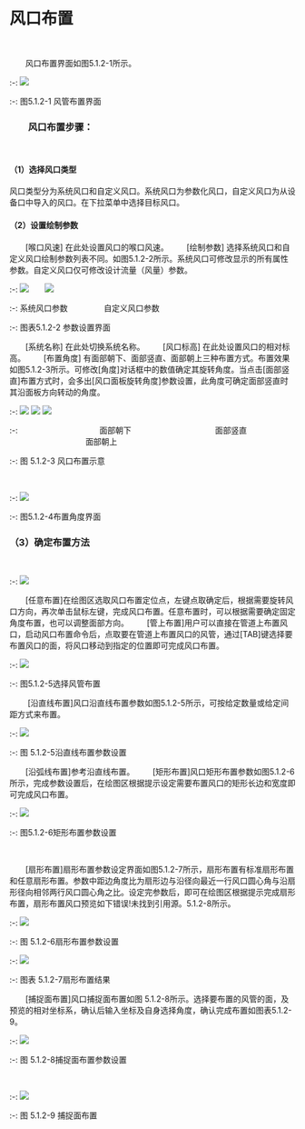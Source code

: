 # 风口布置
<br/>

&emsp;&emsp;风口布置界面如图5.1.2-1所示。
<br/>

:-: ![](images/130.png)


:-: 图5.1.2-1 风管布置界面
<br/>


### &emsp;&emsp;风口布置步骤：
<br/>


#### （1）选择风口类型
风口类型分为系统风口和自定义风口。系统风口为参数化风口，自定义风口为从设备口中导入的风口。在下拉菜单中选择目标风口。
#### （2）设置绘制参数
&emsp;&emsp;[喉口风速] 在此处设置风口的喉口风速。
&emsp;&emsp;[绘制参数] 选择系统风口和自定义风口绘制参数列表不同。如图5.1.2-2所示。系统风口可修改显示的所有属性参数。自定义风口仅可修改设计流量（风量）参数。
<br/>

:-: ![](images/131.png)&emsp;&emsp;![](images/132.png)


:-: 系统风口参数   &emsp;&emsp; &emsp;&emsp;自定义风口参数

:-: 图表5.1.2-2 参数设置界面
<br/>


&emsp;&emsp;[系统名称] 在此处切换系统名称。
&emsp;&emsp;[风口标高] 在此处设置风口的相对标高。
&emsp;&emsp;[布置角度] 有面部朝下、面部竖直、面部朝上三种布置方式。布置效果如图5.1.2-3所示。可修改[角度]对话框中的数值确定其旋转角度。当点击[面部竖直]布置方式时，会多出[风口面板旋转角度]参数设置，此角度可确定面部竖直时其沿面板方向转动的角度。
<br/>





:-:  ![](images/133.png)       ![](images/134.png)    ![](images/135.png)


:-: &emsp;&emsp;&emsp;&emsp;&emsp;&emsp;&emsp;&emsp;&emsp;&emsp;面部朝下  &emsp;&emsp;&emsp;&emsp; &emsp;&emsp;&emsp;&emsp;&emsp;&emsp;面部竖直  &emsp;&emsp;&emsp;&emsp;&emsp;&emsp; &emsp;&emsp;&emsp;  面部朝上


:-: 图 5.1.2-3 风口布置示意

<br/>

:-: ![](images/136.png)


:-: 图5.1.2-4布置角度界面
<br/>


### （3）确定布置方法
<br/>

:-: ![](images/137.png)
<br/>



&emsp;&emsp;[任意布置]在绘图区选取风口布置定位点，左键点取确定后，根据需要旋转风口方向，再次单击鼠标左键，完成风口布置。任意布置时，可以根据需要确定固定角度布置，也可以调整面部方向。
&emsp;&emsp;[管上布置]用户可以直接在管道上布置风口，启动风口布置命令后，点取要在管道上布置风口的风管，通过[TAB]键选择要布置风口的面，将风口移动到指定的位置即可完成风口布置。
<br/>

:-: ![](images/138.png)


:-: 图5.1.2-5选择风管布置
<br/>


&emsp;&emsp; [沿直线布置]风口沿直线布置参数如图5.1.2-5所示，可按给定数量或给定间距方式来布置。
<br/>

:-: ![](images/139.png)


:-: 图 5.1.2-5沿直线布置参数设置
<br/>


&emsp;&emsp;[沿弧线布置]参考沿直线布置。
&emsp;&emsp;[矩形布置]风口矩形布置参数如图5.1.2-6所示，完成参数设置后，在绘图区根据提示设定需要布置风口的矩形长边和宽度即可完成风口布置。
<br/>

:-: ![](images/140.png)


:-: 图5.1.2-6矩形布置参数设置

<br/>


&emsp;&emsp;[扇形布置]扇形布置参数设定界面如图5.1.2-7所示，扇形布置有标准扇形布置和任意扇形布置。参数中距边角度比为扇形边与沿径向最近一行风口圆心角与沿扇形径向相邻两行风口圆心角之比。设定完参数后，即可在绘图区根据提示完成扇形布置，扇形布置风口预览如下错误!未找到引用源。5.1.2-8所示。
<br/>

:-: ![](images/141.png)


:-: 图 5.1.2-6扇形布置参数设置
<br/>

:-: ![](images/图片1.png)


:-: 图表 5.1.2-7扇形布置结果
<br/>


 &emsp;&emsp;[捕捉面布置]风口捕捉面布置如图 5.1.2-8所示。选择要布置的风管的面，及预览的相对坐标系，确认后输入坐标及自身选择角度，确认完成布置如图表5.1.2-9。
<br/>

:-: ![](images/142.png)


:-: 图 5.1.2-8捕捉面布置参数设置

<br/>

:-: ![](images/143.png)


:-: 图 5.1.2-9 捕捉面布置
<br/>
